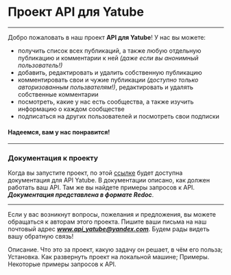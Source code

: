 # Проект API для Yatube

---

Добро пожаловать в наш проект **API для Yatube**! У нас вы можете:

- получить список всех публикаций, а также любую отдельную публикацию и комментарии к ней *(даже если вы анонимный пользователь!)*
- добавить, редактировать и удалить собственную публикацию
- комментировать свои и чужие публикации *(доступно только авторизованным пользвателям!)*, редактировать и удалять собственные комментарии
- посмотреть, какие у нас есть сообщества, а также изучить информацию о каждом сообществе
- подписаться на других пользователей и посмотреть свои подписки

#### Надеемся, вам у нас понравится!

---

### Документация к проекту

Когда вы запустите проект, по этой [ссылке](http://127.0.0.1:8000/redoc/) будет доступна документация для API Yatube. В документации описано, как должен работать ваш API. Там же вы найдете примеры запросов к API. __*Документация представлена в формате Redoc*__.

---

Если у вас возникнут вопросы, пожелания и предложения, вы можете обращаться к авторам этого проекта. Пишите ваши письма на наш почтовый адрес __*www.api_yatube@yandex.com*__. Будем рады видеть вашу обратную связь! 





Описание. Что это за проект, какую задачу он решает, в чём его польза;
Установка. Как развернуть проект на локальной машине;
Примеры. Некоторые примеры запросов к API.